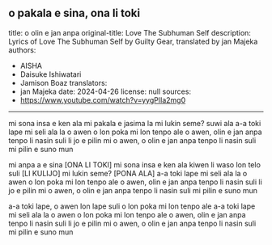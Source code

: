 o pakala e sina, ona li toki
---
title: o olin e jan anpa
original-title: Love The Subhuman Self
description: Lyrics of Love The Subhuman Self by Guilty Gear, translated by jan Majeka
authors:
  - AISHA
  - Daisuke Ishiwatari
  - Jamison Boaz
translators:
  - jan Majeka
date: 2024-04-26
license: null
sources:
  - https://www.youtube.com/watch?v=yygPlIa2mg0
---

mi sona insa e ken ala
mi pakala e jasima la
mi lukin seme?
suwi ala
a-a toki lape
mi seli ala la o awen
o lon poka mi lon tenpo ale
o awen, olin e jan anpa
tenpo li nasin suli
li jo e pilin mi
o awen, o olin e jan anpa
tenpo li nasin suli
mi pilin e suno mun

mi anpa a e sina [ONA LI TOKI]
mi sona insa e ken ala
kiwen li waso lon telo suli [LI KULIJO]
mi lukin seme? [PONA ALA]
a-a toki lape
mi seli ala la o awen
o lon poka mi lon tenpo ale
o awen, olin e jan anpa
tenpo li nasin suli
li jo e pilin mi
o awen, o olin e jan anpa
tenpo li nasin suli
mi pilin e suno mun

a-a toki lape,
o awen lon lape suli
o lon poka mi lon tenpo ale
a-a toki lape
mi seli ala la o awen
o lon poka mi lon tenpo ale
o awen, olin e jan anpa
tenpo li nasin suli
li jo e pilin mi
o awen, o olin e jan anpa
tenpo li nasin suli
mi pilin e suno mun